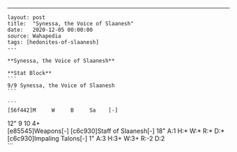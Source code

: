 ---
    layout: post
    title:  "Synessa, the Voice of Slaanesh"
    date:   2020-12-05 00:00:00
    source: Wahapedia
    tags: [hedonites-of-slaanesh]
    ---
    
    **Synessa, the Voice of Slaanesh**
    
    **Stat Block**
    ```
    9/9 Synessa, the Voice of Slaanesh
    ```
    
    ```
    [56f442]M     W     B     Sa    [-]
12"   9     10    4+    
[e85545]Weapons[-]
[c6c930]Staff of Slaanesh[-]
18"    A:1    H:*    W:*    R:*    D:*   
[c6c930]Impaling Talons[-]
1"     A:3    H:3+   W:3+   R:-2   D:2   
    ```
    
    
    